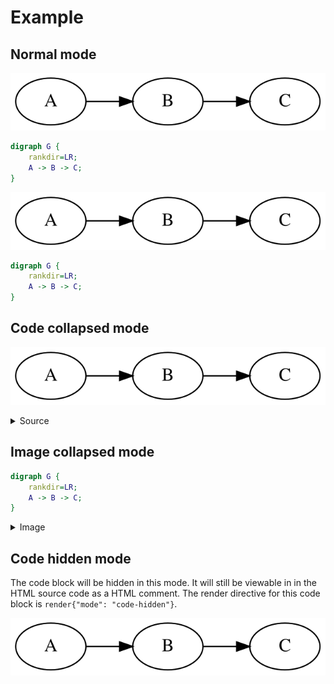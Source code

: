 # Example

## Normal mode

![render-32455c4fc3bf7fc9a6c67d15f4cfd869.svg](render-32455c4fc3bf7fc9a6c67d15f4cfd869.svg)

```dot render
digraph G {
    rankdir=LR;
    A -> B -> C;
}
```

![render-32455c4fc3bf7fc9a6c67d15f4cfd869.svg](render-32455c4fc3bf7fc9a6c67d15f4cfd869.svg)

```dot render{"mode": "normal"}
digraph G {
    rankdir=LR;
    A -> B -> C;
}
```

## Code collapsed mode

![render-32455c4fc3bf7fc9a6c67d15f4cfd869.svg](render-32455c4fc3bf7fc9a6c67d15f4cfd869.svg)

<details><summary>Source</summary>

```dot render{"mode": "code-collapsed"}
digraph G {
    rankdir=LR;
    A -> B -> C;
}
```

</details>

## Image collapsed mode

```dot render{"mode": "image-collapsed"}
digraph G {
    rankdir=LR;
    A -> B -> C;
}
```

<details><summary>Image</summary>

![render-32455c4fc3bf7fc9a6c67d15f4cfd869.svg](render-32455c4fc3bf7fc9a6c67d15f4cfd869.svg)

</details>

## Code hidden mode

The code block will be hidden in this mode. It will still be viewable in in the
HTML source code as a HTML comment. The render directive for this code block is
`render{"mode": "code-hidden"}`.

![render-32455c4fc3bf7fc9a6c67d15f4cfd869.svg](render-32455c4fc3bf7fc9a6c67d15f4cfd869.svg)

<!--
```dot render{"mode": "code-hidden"}
digraph G {
    rankdir=LR;
    A -> B -> C;
}
```
-->
